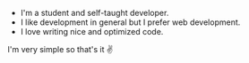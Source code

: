 - I'm a student and self-taught developer.
- I like development in general but I prefer web development.
- I love writing nice and optimized code.

I'm very simple so that's it ✌️

